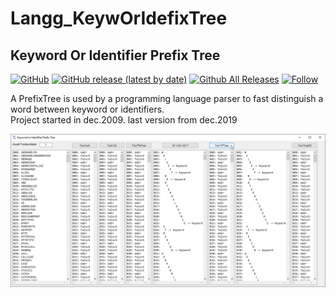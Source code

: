 # Langg_KeywOrIdefixTree
## Keyword Or Identifier Prefix Tree

[![GitHub](https://img.shields.io/github/license/OlimilO1402/Langg_KeywOrIdefixTree?style=plastic)](https://github.com/OlimilO1402/Langg_KeywOrIdefixTree/blob/master/LICENSE) 
[![GitHub release (latest by date)](https://img.shields.io/github/v/release/OlimilO1402/Langg_KeywOrIdefixTree?style=plastic)](https://github.com/OlimilO1402/Langg_KeywOrIdefixTree/releases/latest) 
[![Github All Releases](https://img.shields.io/github/downloads/OlimilO1402/Langg_KeywOrIdefixTree/total.svg)](https://github.com/OlimilO1402/Langg_KeywOrIdefixTree/releases/download/v2.3.4/Langg_KeywOrIdefixTree.zip) 
[![Follow](https://img.shields.io/github/followers/OlimilO1402.svg?style=social&label=Follow&maxAge=2592000)](https://github.com/OlimilO1402/Langg_KeywOrIdefixTree/watchers)  

A PrefixTree is used by a programming language parser to fast distinguish a word between keyword or identifiers.  
Project started in dec.2009. last version from dec.2019  

![TyTex Image](Resources/KeywOrIdefixTree.png "KeywOrIdefixTree Image")  

